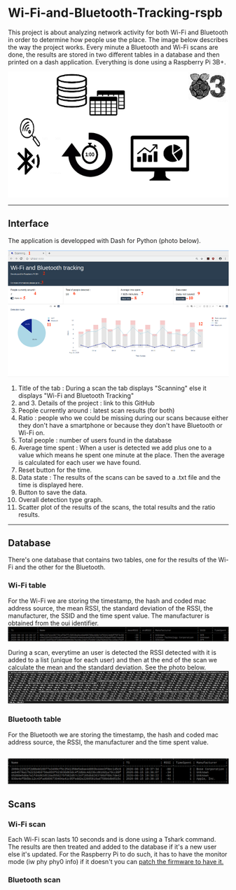 # Wi-Fi-and-Bluetooth-Tracking-rspb

This project is about analyzing network activity for both Wi-Fi and Bluetooth in order to determine how people use the place. 
The image below describes the way the project works. Every minute a Bluetooth and Wi-Fi scans are done, the results are stored in two different tables in a database and then printed on a dash application. Everything is done using a Raspberry Pi 3B+.

![States of the project](statesb.png)

--------------
## Interface
The application is developped with Dash for Python (photo below).

![Image of the interface](interfaceDetails.png)

1. Title of the tab : During a scan the tab displays "Scanning" else it displays "Wi-Fi and Bluetooth Tracking"
2. and 3.  Details of the project : link to this GitHub
4. People currently around : latest scan results (for both)
5. Ratio : people who we could be missing during our scans because either they don't have a smartphone or because they don't have Bluetooth or Wi-Fi on.
6. Total people : number of users found in the database
7. Average time spent :  When a user is detected we add plus one to a value which means he spent one minute at the place. Then the average is calculated for each user we have found. 
8. Reset button for the time.
9. Data state : The results of the scans can be saved to a .txt file and the time is displayed here. 
10. Button to save the data.
11. Overall detection type graph.
12. Scatter plot of the results of the scans, the total results and the ratio results.

---------------
## Database 
There's one database that contains two tables, one for the results of the Wi-Fi and the other for the Bluetooth.

### Wi-Fi table 

For the Wi-Fi we are storing the timestamp, the hash and coded mac address source, the mean RSSI, the standard deviation of the RSSI, the manufacturer, the SSID and the time spent value.
The manufacturer is obtained from the oui identifier. 
![Wifi table](wifi&.png)

During a scan, everytime an user is detected the RSSI detected with it is added to a list (unique for each user) and then at the end of the scan we calculate the mean and the standard deviation. See the photo below. 
![list of RSSIs](list1.png)

### Bluetooth table 

For the Bluetooth we are storing the timestamp, the hash and coded mac address source, the RSSI, the manufacturer and the time spent value.

![Bluetooth table](bluetootht.png)
----------------
## Scans
### Wi-Fi scan 

Each Wi-Fi scan lasts 10 seconds and is done using a Tshark command. The results are then treated and added to the database if it's a new user else it's updated.
For the Raspberry Pi to do such, it has to have the monitor mode (iw phy phy0 info) if it doesn't you can [patch the firmware to have it.](https://pimylifeup.com/raspberry-pi-nexmon/)

### Bluetooth scan
